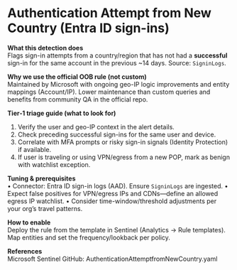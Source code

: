 # Authentication Attempt from New Country (Entra ID sign-ins)

**What this detection does**  
Flags sign-in attempts from a country/region that has not had a **successful** sign-in for the same account in the previous ~14 days. Source: `SigninLogs`.

**Why we use the official OOB rule (not custom)**  
Maintained by Microsoft with ongoing geo-IP logic improvements and entity mappings (Account/IP). Lower maintenance than custom queries and benefits from community QA in the official repo.

**Tier‑1 triage guide (what to look for)**  
1) Verify the user and geo-IP context in the alert details.
2) Check preceding successful sign-ins for the same user and device.
3) Correlate with MFA prompts or risky sign-in signals (Identity Protection) if available.
4) If user is traveling or using VPN/egress from a new POP, mark as benign with watchlist exception.

**Tuning & prerequisites**  
• Connector: Entra ID sign-in logs (AAD). Ensure `SigninLogs` are ingested.
• Expect false positives for VPN/egress IPs and CDNs—define an allowed egress IP watchlist.
• Consider time-window/threshold adjustments per your org’s travel patterns.

**How to enable**  
Deploy the rule from the template in Sentinel (Analytics → Rule templates). Map entities and set the frequency/lookback per policy.

**References**  
Microsoft Sentinel GitHub: AuthenticationAttemptfromNewCountry.yaml
